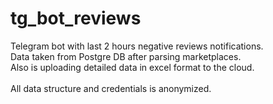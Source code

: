 # tg_bot_reviews
Telegram bot with last 2 hours negative reviews notifications.<br/>
Data taken from Postgre DB after parsing marketplaces.<br/>
Also is uploading detailed data in excel format to the cloud.<br/>
<br/>
All data structure and credentials is anonymized.
